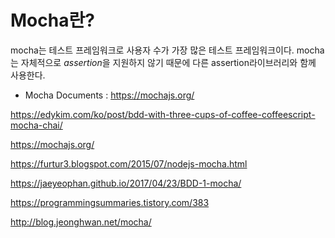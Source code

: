 Mocha란?
=
mocha는 테스트 프레임워크로 사용자 수가 가장 많은 테스트 프레임워크이다. mocha는 자체적으로 *assertion*을 지원하지 않기 때문에 다른 assertion라이브러리와 함께 사용한다.

- Mocha Documents : https://mochajs.org/

https://edykim.com/ko/post/bdd-with-three-cups-of-coffee-coffeescript-mocha-chai/

https://mochajs.org/

https://furtur3.blogspot.com/2015/07/nodejs-mocha.html

https://jaeyeophan.github.io/2017/04/23/BDD-1-mocha/

https://programmingsummaries.tistory.com/383

http://blog.jeonghwan.net/mocha/